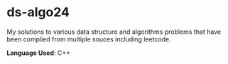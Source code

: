 # ds-algo24

My solutions to various data structure and algorithms problems that have been complied from multiple souces including leetcode.

**Language Used**: C++
